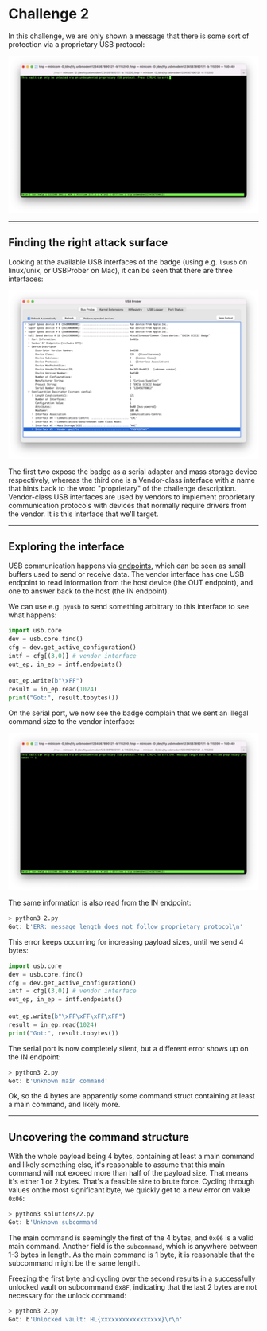 # Challenge 2

In this challenge, we are only shown a message that there is some sort of protection via a proprietary USB protocol:

![](images/chall2_0_intro.png)


------------

## Finding the right attack surface

Looking at the available USB interfaces of the badge (using e.g. `lsusb` on linux/unix, or USBProber on Mac), it can be seen that there are three interfaces:

![](images/chall2_1_interfaces.png)

The first two expose the badge as a serial adapter and mass storage device respectively, whereas the third one is a Vendor-class interface with a name that hints back to the word "proprietary" of the challenge description. Vendor-class USB interfaces are used by vendors to implement proprietary communication protocols with devices that normally require drivers from the vendor. It is this interface that we'll target.

------------

## Exploring the interface

USB communication happens via [endpoints](https://beyondlogic.org/usbnutshell/usb3.shtml#Endpoints), which can be seen as small buffers used to send or receive data. The vendor interface has one USB endpoint to read information from the host device (the OUT endpoint), and one to answer back to the host (the IN endpoint).

We can use e.g. `pyusb` to send something arbitrary to this interface to see what happens:

```python
import usb.core
dev = usb.core.find()
cfg = dev.get_active_configuration()
intf = cfg[(3,0)] # vendor interface
out_ep, in_ep = intf.endpoints()

out_ep.write(b"\xFF")
result = in_ep.read(1024)
print("Got:", result.tobytes())
```

On the serial port, we now see the badge complain that we sent an illegal command size to the vendor interface:

![](images/chall2_2_wrong_size.png)

The same information is also read from the IN endpoint:

```bash
> python3 2.py 
Got: b'ERR: message length does not follow proprietary protocol\n'
```

This error keeps occurring for increasing payload sizes, until we send 4 bytes:

```python
import usb.core
dev = usb.core.find()
cfg = dev.get_active_configuration()
intf = cfg[(3,0)] # vendor interface
out_ep, in_ep = intf.endpoints()

out_ep.write(b"\xFF\xFF\xFF\xFF")
result = in_ep.read(1024)
print("Got:", result.tobytes())
```

The serial port is now completely silent, but a different error shows up on the IN endpoint:

```bash
> python3 2.py
Got: b'Unknown main command'
```

Ok, so the 4 bytes are apparently some command struct containing at least a main command, and likely more.


------------

## Uncovering the command structure

With the whole payload being 4 bytes, containing at least a main command and likely something else, it's reasonable to assume that this main command will not exceed more than half of the payload size. That means it's either 1 or 2 bytes. That's a feasible size to brute force. Cycling through values onthe most significant byte, we quickly get to a new error on value `0x06`:

```bash
> python3 solutions/2.py
Got: b'Unknown subcommand'
```

The main command is seemingly the first of the 4 bytes, and `0x06` is a valid main command. Another field is the `subcommand`, which is anywhere between 1-3 bytes in length. As the main command is 1 byte, it is reasonable that the subcommand might be the same length.

Freezing the first byte and cycling over the second results in a successfully unlocked vault on subcommand `0x8F`, indicating that the last 2 bytes are not necessary for the unlock command:


```bash
> python3 2.py
Got: b'Unlocked vault: HL{xxxxxxxxxxxxxxxxx}\r\n'
```